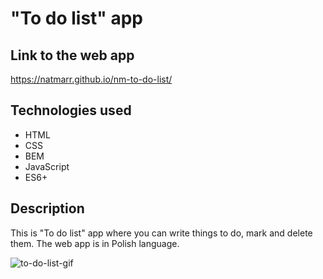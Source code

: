# "To do list" app
## Link to the web app
https://natmarr.github.io/nm-to-do-list/
## Technologies used
- HTML
- CSS
- BEM
- JavaScript
- ES6+ 
## Description
This is "To do list" app where you can write things to do, mark and delete them. The web app is in Polish language.

![to-do-list-gif](https://s10.gifyu.com/images/to-do-list.gif)
